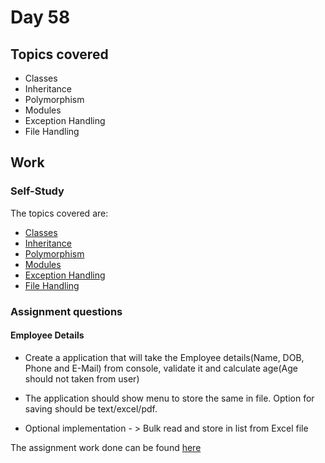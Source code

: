 # Day 58

## Topics covered

- Classes
- Inheritance
- Polymorphism
- Modules
- Exception Handling
- File Handling

## Work

### Self-Study

The topics covered are:

- [Classes](./Work/class.py)
- [Inheritance](./Work/inheritance.py)
- [Polymorphism](./Work/polymorphism.py)
- [Modules](./Work/modules.py)
- [Exception Handling](./Work/exception_handling.py)
- [File Handling](./Work/file_handling.py)

### Assignment questions

#### Employee Details

- Create a application that will take the Employee details(Name, DOB, Phone and E-Mail) from console, validate it and calculate age(Age should not taken from user)

- The application should show menu to store the same in file. Option for saving should be text/excel/pdf.

- Optional implementation - > Bulk read and store in list from Excel file

The assignment work done can be found [here](./Assignments/employee.py)
